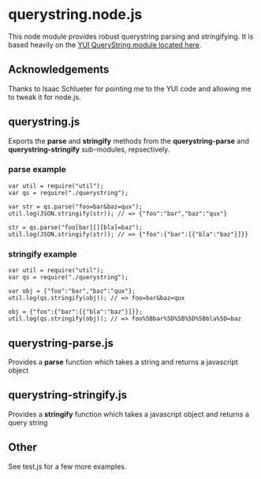 # querystring.node.js

This node module provides robust querystring parsing and stringifying. It is based heavily
on the [YUI QueryString module located here](http://github.com/isaacs/yui3/tree/master/src/querystring/js).

## Acknowledgements

Thanks to Isaac Schlueter for pointing me to the YUI code and allowing me to tweak it for node.js.

## querystring.js

Exports the __parse__ and __stringify__ methods from the __querystring-parse__ 
and __querystring-stringify__ sub-modules, repsectively.

### parse example

    var util = require("util");
    var qs = require("./querystring");

    var str = qs.parse("foo=bar&baz=qux");
    util.log(JSON.stringify(str)); // => {"foo":"bar","baz":"qux"}

    str = qs.parse("foo[bar][][bla]=baz");
    util.log(JSON.stringify(str)); // => {"foo":{"bar":[{"bla":"baz"}]}}



### stringify example

    var util = require("util");
    var qs = require("./querystring");

    var obj = {"foo":"bar","baz":"qux"};
    util.log(qs.stringify(obj)); // => foo=bar&baz=qux

    obj = {"foo":{"bar":[{"bla":"baz"}]}};
    util.log(qs.stringify(obj)); // => foo%5Bbar%5D%5B%5D%5Bbla%5D=baz


## querystring-parse.js

Provides a __parse__ function which takes a string and returns a javascript object


## querystring-stringify.js

Provides a __stringify__ function which takes a javascript object and returns a query string

## Other

See test.js for a few more examples.
